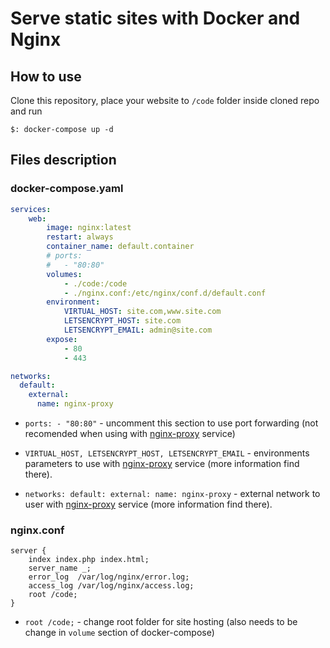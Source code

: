 # Serve static sites with Docker and Nginx  
## How to use  
Clone this repository, place your website to `/code` folder inside cloned repo and run 
```
$: docker-compose up -d
```  


## Files description   
### docker-compose.yaml   

```yaml
services:
    web:
        image: nginx:latest
        restart: always
        container_name: default.container
        # ports:
        #   - "80:80"
        volumes:
            - ./code:/code
            - ./nginx.conf:/etc/nginx/conf.d/default.conf
        environment:
            VIRTUAL_HOST: site.com,www.site.com
            LETSENCRYPT_HOST: site.com
            LETSENCRYPT_EMAIL: admin@site.com
        expose:
            - 80
            - 443

networks:
  default:
    external:
      name: nginx-proxy
```  
- `ports: - "80:80"` - uncomment this section to use port forwarding (not recomended when using with [nginx-proxy](https://github.com/samaranin/nginx-proxy) service)   

- `VIRTUAL_HOST, LETSENCRYPT_HOST, LETSENCRYPT_EMAIL` - environments parameters to use with [nginx-proxy](https://github.com/samaranin/nginx-proxy) service (more information find there).  

- `networks: default: external: name: nginx-proxy` - external network to user with  [nginx-proxy](https://github.com/samaranin/nginx-proxy) service (more information find there).   

### nginx.conf   

```nginx
server {
    index index.php index.html;
    server_name _;
    error_log  /var/log/nginx/error.log;
    access_log /var/log/nginx/access.log;
    root /code;
}
```
- `root /code;` - change root folder for site hosting (also needs to be change in `volume` section of docker-compose)